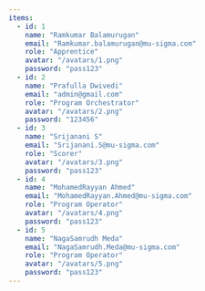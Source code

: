 ```yaml
---
items:
  - id: 1
    name: "Ramkumar Balamurugan"
    email: "Ramkumar.balamurugan@mu-sigma.com"
    role: "Apprentice"
    avatar: "/avatars/1.png"
    password: "pass123"
  - id: 2
    name: "Prafulla Dwivedi"
    email: "admin@gmail.com"
    role: "Program Orchestrator"
    avatar: "/avatars/2.png"
    password: "123456"
  - id: 3
    name: "Srijanani S"
    email: "Srijanani.S@mu-sigma.com"
    role: "Scorer"
    avatar: "/avatars/3.png"
    password: "pass123"
  - id: 4
    name: "MohamedRayyan Ahmed"
    email: "MohamedRayyan.Ahmed@mu-sigma.com"
    role: "Program Operator"
    avatar: "/avatars/4.png"
    password: "pass123"
  - id: 5
    name: "NagaSamrudh Meda"
    email: "NagaSamrudh.Meda@mu-sigma.com"
    role: "Program Operator"
    avatar: "/avatars/5.png"
    password: "pass123"
---
```

